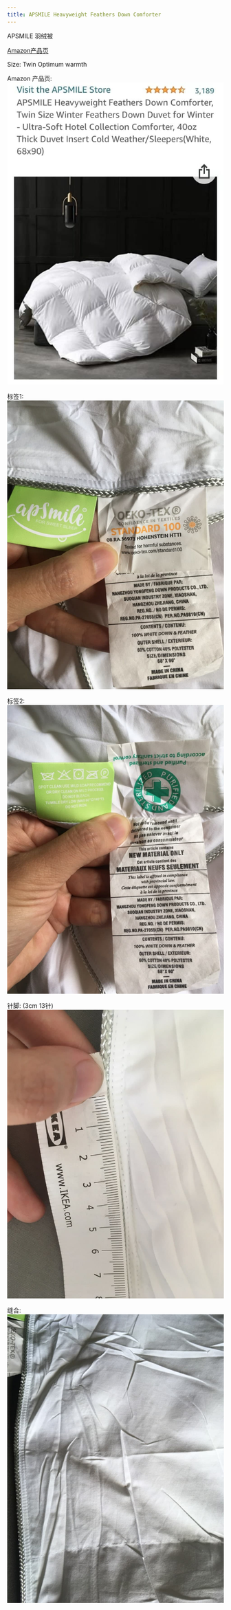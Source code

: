 ```yaml
---
title: APSMILE Heavyweight Feathers Down Comforter
---
```


APSMILE 羽绒被

[Amazon产品页](https://www.amazon.com/APSMILE-Heavyweight-European-Comforter-Weather/dp/B07VC1MS1V)

Size: Twin
Optimum warmth

Amazon 产品页:
![](/picture/photo_2021-11-27_16-42-35.jpg)

标签1:
![](/picture/photo_2021-11-27_16-42-06.jpg)

标签2:
![](/picture/photo_2021-11-27_16-42-27.jpg)

针脚: (3cm 13针)
![](/picture/photo_2021-11-27_16-42-39.jpg)

缝合:
![](/picture/photo_2021-11-27_16-42-31.jpg)